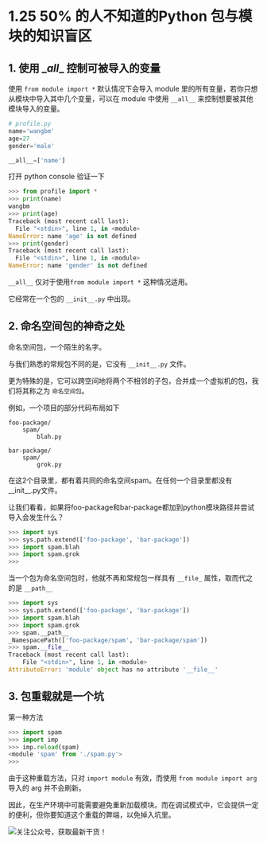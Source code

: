 # 1.25 50% 的人不知道的Python 包与模块的知识盲区

## 1. 使用 \__all__  控制可被导入的变量

使用 `from module import *`  默认情况下会导入 module 里的所有变量，若你只想从模块中导入其中几个变量，可以在 module 中使用 `__all__` 来控制想要被其他模块导入的变量。

```python
# profile.py
name='wangbm'
age=27
gender='male'

__all__=['name']
```

打开 python console 验证一下

```python
>>> from profile import *
>>> print(name)
wangbm
>>> print(age)
Traceback (most recent call last):
  File "<stdin>", line 1, in <module>
NameError: name 'age' is not defined
>>> print(gender)
Traceback (most recent call last):
  File "<stdin>", line 1, in <module>
NameError: name 'gender' is not defined
```

`__all__` 仅对于使用`from module import *`  这种情况适用。

它经常在一个包的 `__init__.py` 中出现。



## 2. 命名空间包的神奇之处

命名空间包，一个陌生的名字。

与我们熟悉的常规包不同的是，它没有 `__init__.py` 文件。

更为特殊的是，它可以跨空间地将两个不相邻的子包，合并成一个虚拟机的包，我们将其称之为 `命名空间包`。

例如，一个项目的部分代码布局如下

```
foo-package/
    spam/
        blah.py

bar-package/
    spam/
        grok.py
```

在这2个目录里，都有着共同的命名空间spam。在任何一个目录里都没有__init__.py文件。

让我们看看，如果将foo-package和bar-package都加到python模块路径并尝试导入会发生什么？

```python
>>> import sys
>>> sys.path.extend(['foo-package', 'bar-package'])
>>> import spam.blah
>>> import spam.grok
>>>
```



当一个包为命名空间包时，他就不再和常规包一样具有 `__file_` 属性，取而代之的是 `__path__`

```python
>>> import sys
>>> sys.path.extend(['foo-package', 'bar-package'])
>>> import spam.blah
>>> import spam.grok
>>> spam.__path__
_NamespacePath(['foo-package/spam', 'bar-package/spam'])
>>> spam.__file__
Traceback (most recent call last):
    File "<stdin>", line 1, in <module>
AttributeError: 'module' object has no attribute '__file__'
```



## 3. 包重载就是一个坑

第一种方法

```python
>>> import spam
>>> import imp
>>> imp.reload(spam)
<module 'spam' from './spam.py'>
>>>
```

由于这种重载方法，只对 `import module` 有效，而使用 `from module import arg` 导入的 arg 并不会刷新。

因此，在生产环境中可能需要避免重新加载模块。而在调试模式中，它会提供一定的便利，但你要知道这个重载的弊端，以免掉入坑里。





![关注公众号，获取最新干货！](http://image.python-online.cn/20191117155836.png)